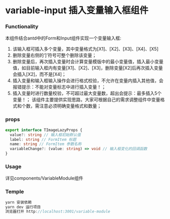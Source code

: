 # variable-input 插入变量输入框组件

### Functionality

本组件结合antd中的Form和Input组件实现一个变量输入框:
1. 该输入框可插入多个变量，其中变量格式为[X1]、[X2]、[X3]、[X4]、[X5]
2. 删除变量右侧的‘]’符号可整个删除该变量；
3. 删除变量后，再次插入变量时会计算变量模版中的最小变量值，插入最小变量值，如目前输入框内有变量[X1]、[X2]、[X3]，删除变量[X2]后再次插入变量会插入[X2]，而不是[X4]；
4. 插入变量和输入框输入操作会进行格式校验，不允许在变量内插入其他值，会报错提示：不能对变量标志中进行插入变量！；
5. 插入变量时进行数量校验，不可超过最大变量数，超出会提示：最多插入5个变量！；
该组件主要提供实现思路，大家可根据自己的需求调整组件中变量格式和个数，需注意必须明确变量格式和数量；


### props

```typescript
export interface TImageLazyProps {
  value?: string // 输入框初始默认值
  label: string // FormItem 标题
  name: string // FormItem 参数名称
  variableChange?: (value: string) => void // 输入框变化的回调函数
}
```

### Usage

详见components/VariableModule组件

### Temple

```typescript
yarn 安装依赖
yarn dev 运行项目
浏览器打开 http://localhost:3001/variable-module
```
